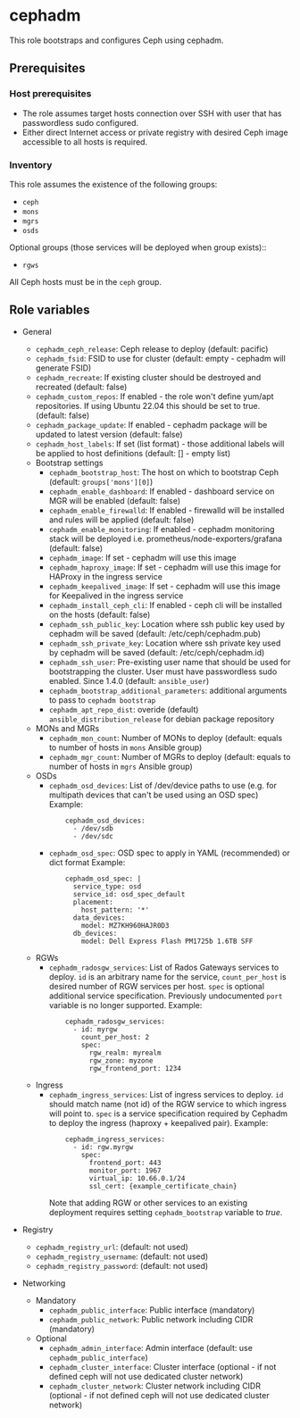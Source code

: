 # cephadm

This role bootstraps and configures Ceph using cephadm.

## Prerequisites

### Host prerequisites

* The role assumes target hosts connection over SSH with user that has passwordless sudo configured.
* Either direct Internet access or private registry with desired Ceph image accessible to all hosts is required.

### Inventory

This role assumes the existence of the following groups:

* `ceph`
* `mons`
* `mgrs`
* `osds`

Optional groups (those services will be deployed when group exists)::

* `rgws`

All Ceph hosts must be in the `ceph` group.

## Role variables

* General
  * `cephadm_ceph_release`: Ceph release to deploy (default: pacific)
  * `cephadm_fsid`: FSID to use for cluster (default: empty - cephadm will generate FSID)
  * `cephadm_recreate`: If existing cluster should be destroyed and recreated (default: false)
  * `cephadm_custom_repos`: If enabled - the role won't define yum/apt repositories. If using Ubuntu 22.04 this should be set to true. (default: false)
  * `cephadm_package_update`: If enabled - cephadm package will be updated to latest version (default: false)
  * `cephadm_host_labels`: If set (list format) - those additional labels will be applied to host definitions (default: [] - empty list)
  * Bootstrap settings
    * `cephadm_bootstrap_host`: The host on which to bootstrap Ceph (default: `groups['mons'][0]`)
    * `cephadm_enable_dashboard`: If enabled - dashboard service on MGR will be enabled (default: false)
    * `cephadm_enable_firewalld`: If enabled - firewalld will be installed and rules will be applied (default: false)
    * `cephadm_enable_monitoring`: If enabled - cephadm monitoring stack will be deployed i.e. prometheus/node-exporters/grafana (default: false)
    * `cephadm_image`: If set - cephadm will use this image
    * `cephadm_haproxy_image`: If set - cephadm will use this image for HAProxy in the ingress service
    * `cephadm_keepalived_image`: If set - cephadm will use this image for Keepalived in the ingress service
    * `cephadm_install_ceph_cli`: If enabled - ceph cli will be installed on the hosts (default: false)
    * `cephadm_ssh_public_key`: Location where ssh public key used by cephadm will be saved (default: /etc/ceph/cephadm.pub)
    * `cephadm_ssh_private_key`: Location where ssh private key used by cephadm will be saved (default: /etc/ceph/cephadm.id)
    * `cephadm_ssh_user`: Pre-existing user name that should be used for bootstrapping the cluster. User must have passwordless sudo enabled. Since 1.4.0 (default: `ansible_user`)
    * `cephadm_bootstrap_additional_parameters`: additional arguments to pass to `cephadm bootstrap`
    * `cephadm_apt_repo_dist`: overide (default) `ansible_distribution_release` for debian package repository
  * MONs and MGRs
    * `cephadm_mon_count`: Number of MONs to deploy (default: equals to number of hosts in `mons` Ansible group)
    * `cephadm_mgr_count`: Number of MGRs to deploy (default: equals to number of hosts in `mgrs` Ansible group)
  * OSDs
    * `cephadm_osd_devices`: List of /dev/device paths to use (e.g. for multipath devices that can't be used using an OSD spec)
      Example:
      ```
          cephadm_osd_devices:
            - /dev/sdb
            - /dev/sdc
      ```
    * `cephadm_osd_spec`: OSD spec to apply in YAML (recommended) or dict format
      Example:
      ```
          cephadm_osd_spec: |
            service_type: osd
            service_id: osd_spec_default
            placement:
              host_pattern: '*'
            data_devices:
              model: MZ7KH960HAJR0D3
            db_devices:
              model: Dell Express Flash PM1725b 1.6TB SFF
      ```
  * RGWs
    * `cephadm_radosgw_services`: List of Rados Gateways services to deploy. `id` is an arbitrary name for the service,
      `count_per_host` is desired number of RGW services per host. `spec` is optional additional service specification.
      Previously undocumented `port` variable is no longer supported.
      Example:
      ```
          cephadm_radosgw_services:
            - id: myrgw
              count_per_host: 2
              spec:
                rgw_realm: myrealm
                rgw_zone: myzone
                rgw_frontend_port: 1234
      ```
  * Ingress
    * `cephadm_ingress_services`: List of ingress services to deploy. `id` should match name (not id) of the RGW service to
      which ingress will point to. `spec` is a service specification required by Cephadm to deploy the ingress (haproxy +
      keepalived pair).
      Example:
      ```
          cephadm_ingress_services:
            - id: rgw.myrgw
              spec:
                frontend_port: 443
                monitor_port: 1967
                virtual_ip: 10.66.0.1/24
                ssl_cert: {example_certificate_chain}
      ```
      Note that adding RGW or other services to an existing deployment requires setting `cephadm_bootstrap` variable to *true*.

* Registry
    * `cephadm_registry_url`: (default: not used)
    * `cephadm_registry_username`: (default: not used)
    * `cephadm_registry_password`: (default: not used)

* Networking
  * Mandatory
    * `cephadm_public_interface`: Public interface (mandatory)
    * `cephadm_public_network`: Public network including CIDR (mandatory)
  * Optional
    * `cephadm_admin_interface`: Admin interface (default: use ``cephadm_public_interface``)
    * `cephadm_cluster_interface`: Cluster interface (optional - if not defined ceph will not use dedicated cluster network)
    * `cephadm_cluster_network`: Cluster network including CIDR (optional - if not defined ceph will not use dedicated cluster network)
